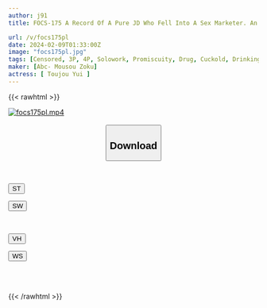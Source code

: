 ```yaml
---
author: j91
title: FOCS-175 A Record Of A Pure JD Who Fell Into A Sex Marketer. An Aphrodisiac Was Put Into Alcohol And He Became Horny! Creampie Orgy Party In Front Of Her Drunken Boyfriend! Yui Tojo

url: /v/focs175pl
date: 2024-02-09T01:33:00Z
image: "focs175pl.jpg"
tags: [Censored, 3P, 4P, Solowork, Promiscuity, Drug, Cuckold, Drinking Party	]
maker: [Abc- Mousou Zoku]
actress: [ Toujou Yui ]
---
```



{{< rawhtml >}}

<div class="video" data-videoid="golM8dAR3zSqAjo">
    <a href="javascript:;">
        <img src="/v/focs175pl/focs175pl.jpg" width="WIDTH" height="HEIGHT" alt="focs175pl.mp4" loading="lazy">
    </a>
</div>

<script type="text/javascript" src="https://j91.asia/asset/on-demand-st.js"></script>

<br>
  <link rel="stylesheet" href="https://j91.asia/asset/bs5.css">
  
  <center>
  <button class="btn btn-primary" type="button" data-bs-toggle="collapse" data-bs-target=".multi-collapse" aria-expanded="false" aria-controls="multiCollapseExample1 multiCollapseExample2"><h2>Download</h2></button></center>
</p>
<div class="row">
  <div class="col">
    <div class="collapse multi-collapse" id="multiCollapseExample1">
      <div class="card card-body">
	      	      <br>
<div class="buttons">  
<p><a href="https://streamtape.to/v/golM8dAR3zSqAjo" target="_blank"><button class="btn-hover color-3"><i class="fa fa-download"></i> ST</button></a></p>
<p><a href="https://flaswish.com/36yh6t0mc7ju" target="_blank"><button class="btn-hover color-2"><i class="fa fa-download"></i> SW</button></a></p></div>
    </div>
  </div>
</div>
  <div class="col">
    <div class="collapse multi-collapse" id="multiCollapseExample2">
      <div class="card card-body">
	      <br>
<div class="buttons">
<p><a href="javascript:;" target="_blank"><button class="btn-hover color-9"><i class="fa fa-download"></i> VH</button></a></p>
<p><a href="javascript:;" target="_blank"><button class="btn-hover color-8"><i class="fa fa-download"></i> WS</button></a></p></div>
<br><br>
      </div>
    </div>
  </div>
</div>

{{< /rawhtml >}}